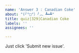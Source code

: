```yaml
---
name: 'Answer 3 : Canadian Coke'
about: "(╯°□°）╯︵ ┻━┻"
title: quiz|329|Canadian Coke
labels: ''
assignees: ''

---
```


Just click 'Submit new issue'.
